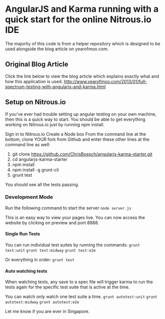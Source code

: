 # AngularJS and Karma running with a quick start for the online Nitrous.io IDE
The majority of this code is from a helper repository which is designed to be used alongside the blog article on yearofmoo.com.

## Original Blog Article
Click the link below to view the blog article which explains exactly what and how this application is used.
http://www.yearofmoo.com/2013/01/full-spectrum-testing-with-angularjs-and-karma.html

## Setup on Nitrous.io
If you've ever had trouble setting up angular testing on your own machine, then this is a quick way to start. 
You should be able to get everything working on Nitrous.io just by running npm install. 

Sign in to Nitrous.io
Create a Node box
From the command line at the bottom, clone YOUR fork from Github and enter these other lines at the command line as well: 
1. git clone https://github.com/ChrisBoesch/angularjs-karma-starter.git
2. cd angularjs-karma-starter
3. npm install
4. npm install -g grunt-cli 
5. grunt test

You should see all the tests passing. 

### Development Mode

Run the following command to start the server
`node server.js`

This is an easy way to view your pages live. 
You can now access the website by clicking on preview and port 8888.

#### Single Run Tests

You can run individual test suites by running the commands:
`grunt test:unit`
`grunt test:midway`
`grunt test:e2e`

Or everything in order:
`grunt test`

#### Auto watching tests
When watching tests, any save to a spec file will trigger karma to run the tests again
for the specific test suite that is active at the time.

You can watch only watch one test suite a time.
`grunt autotest:unit`
`grunt autotest:midway`
`grunt autotest:e2e`

Let me know if you are ever in Singapore. 
